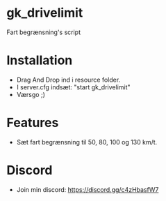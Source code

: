 # gk_drivelimit
Fart begrænsning's script

# Installation
- Drag And Drop ind i resource folder.
- I server.cfg indsæt: "start gk_drivelimit"
- Værsgo ;)

# Features
- Sæt fart begrænsning til 50, 80, 100 og 130 km/t.

# Discord
- Join min discord: https://discord.gg/c4zHbasfW7

